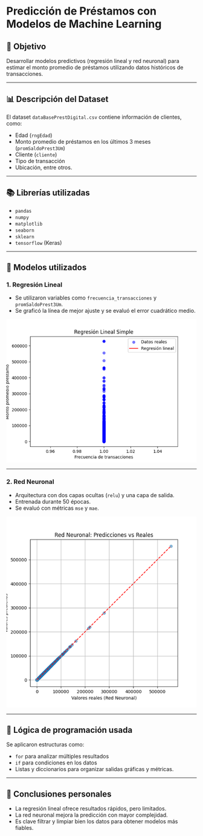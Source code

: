 # Predicción de Préstamos con Modelos de Machine Learning

## 🎯 Objetivo

Desarrollar modelos predictivos (regresión lineal y red neuronal) para estimar el monto promedio de préstamos utilizando datos históricos de transacciones.

---

## 📊 Descripción del Dataset

El dataset `dataBasePrestDigital.csv` contiene información de clientes, como:
- Edad (`rngEdad`)
- Monto promedio de préstamos en los últimos 3 meses (`promSaldoPrest3Um`)
- Cliente (`cliente`)
- Tipo de transacción
- Ubicación, entre otros.

---

## 📚 Librerías utilizadas

- `pandas`
- `numpy`
- `matplotlib`
- `seaborn`
- `sklearn`
- `tensorflow` (Keras)

---

## 🤖 Modelos utilizados

### 1. Regresión Lineal

- Se utilizaron variables como `frecuencia_transacciones` y `promSaldoPrest3Um`.
- Se graficó la línea de mejor ajuste y se evaluó el error cuadrático medio.

![Gráfica regresión lineal](Figure_regresion.png)

---

### 2. Red Neuronal

- Arquitectura con dos capas ocultas (`relu`) y una capa de salida.
- Entrenada durante 50 épocas.
- Se evaluó con métricas `mse` y `mae`.

![Gráfica red neuronal](Figure_red_neuronal.png)

---

## 🧠 Lógica de programación usada

Se aplicaron estructuras como:

- `for` para analizar múltiples resultados
- `if` para condiciones en los datos
- Listas y diccionarios para organizar salidas gráficas y métricas.

---

## 📝 Conclusiones personales

- La regresión lineal ofrece resultados rápidos, pero limitados.
- La red neuronal mejora la predicción con mayor complejidad.
- Es clave filtrar y limpiar bien los datos para obtener modelos más fiables.
